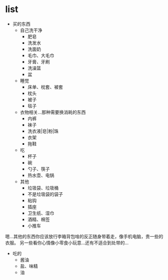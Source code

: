 # list

- 买的东西
  - 自己洗干净
    - 肥皂
    - 洗发水
    - 洗面奶
    - 毛巾、大毛巾
    - 牙膏、牙刷
    - 洗澡篮
    - 盆
  - 睡觉
    - 床单、枕套、被套
    - 枕头
    - 被子
    - 毯子
  - 衣物相关...那种需要换消耗的东西
    - 内裤
    - 袜子
    - 洗衣液|皂|粉|珠
    - 衣架
    - 拖鞋
  - 吃
    - 杯子
    - 碗
    - 勺子、筷子
    - 热水壶、电锅
  - 其他
    - 垃圾袋、垃圾桶
    - 不是垃圾袋的袋子
    - 粘钩
    - 插座
    - 卫生纸、湿巾
    - 酒精、棉签
    - 小推车

嗯...其他的东西你应该放行李箱背包啥的反正随身带着走，像手机电脑，贵一些的衣服。
另一些看你心情像小零食小玩意...还有不适合到处带的...

- 吃的
  - 酱油
  - 盐、味精
  - 油
